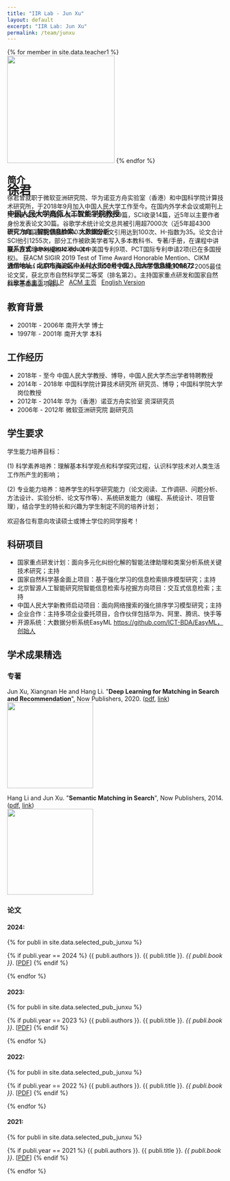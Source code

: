 ```yaml
---
title: "IIR Lab - Jun Xu"
layout: default
excerpt: "IIR Lab: Jun Xu"
permalink: /team/junxu
---
```


<div style="height: 260px">

{% for member in site.data.teacher1 %}
<img src="{{ site.url }}{{ site.baseurl }}/images/teampic/{{ member.photo }}" alt="" height="250" id="hp"/>
{% endfor %}
<h1><strong> 徐君</strong> </h1>
<h3>中国人民大学高瓴人工智能学院教授</h3>
<h4>研究方向：智能信息检索、大数据分析</h4>
<h4>联系方式: junxu@ruc.edu.cn</h4>
<h4>通信地址：北京市海淀区中关村大街59号中国人民大学信息楼 100872</h4>
<a href = "http://scholar.google.com/citations?user=su14mcEAAAAJ&hl=en">谷歌学术主页</a>&nbsp;&nbsp;&nbsp;<a href = "http://dblp.uni-trier.de/pers/hd/x/Xu_0001:Jun">DBLP</a>&nbsp;&nbsp;&nbsp;<a href="http://dl.acm.org/author_page.cfm?id=81423592460">ACM 主页</a>&nbsp;&nbsp;&nbsp;<a href="{{ site.url }}{{ site.baseurl }}/team/junxu_en.html">English Version</a>
</div>


## 简介

徐君曾就职于微软亚洲研究院、华为诺亚方舟实验室（香港）和中国科学院计算技术研究所，于2018年9月加入中国人民大学工作至今。在国内外学术会议或期刊上共发表论文100余篇，其中CCF-A类论文39篇，SCI收录14篇，近5年以主要作者身份发表论文30篇。谷歌学术统计论文总共被引用超7000次（近5年超4300次）、单篇最高引用超1000次、13篇论文引用达到100次、H-指数为35。论文合计SCI他引1255次，部分工作被欧美学者写入多本教科书、专著/手册，在课程中讲授。获发明专利授权12项，其中美国专利9项、PCT国际专利申请2项(已在多国授权)。
获ACM SIGIR 2019 Test of Time Award Honorable Mention、CIKM 2017 Best Full Paper Runner-up、CCIR 2022、AIRS 2010和ICMLC 2005最佳论文奖，获北京市自然科学奖二等奖（排名第2）。主持国家重点研发和国家自然科学基金面上项目。

## 教育背景

* 2001年 - 2006年 南开大学 博士
* 1997年 - 2001年 南开大学 本科

## 工作经历

* 2018年 - 至今 中国人民大学教授、博导，中国人民大学杰出学者特聘教授
* 2014年 - 2018年 中国科学院计算技术研究所 研究员、博导；中国科学院大学 岗位教授
* 2012年 - 2014年 华为（香港）诺亚方舟实验室 资深研究员
* 2006年 - 2012年 微软亚洲研究院 副研究员

## 学生要求
学生能力培养目标：

(1) 科学素养培养：理解基本科学观点和科学探究过程，认识科学技术对人类生活工作所产生的影响；

(2) 专业能力培养：培养学生的科学研究能力（论文阅读、工作调研、问题分析、方法设计、实验分析、论文写作等）、系统研发能力（编程、系统设计、项目管理），结合学生的特长和兴趣为学生制定不同的培养计划；

欢迎各位有意向攻读硕士或博士学位的同学报考！

## 科研项目
* 国家重点研发计划：面向多元化纠纷化解的智能法律助理和类案分析系统关键技术研究；主持
* 国家自然科学基金面上项目：基于强化学习的信息检索排序模型研究；主持
* 北京智源人工智能研究院智能信息检索与挖掘方向项目：交互式信息检索；主持
* 中国人民大学新教师启动项目：面向网络搜索的强化排序学习模型研究；主持
* 企业合作：主持多项企业委托项目，合作伙伴包括华为、阿里、腾讯、快手等
* 开源系统：大数据分析系统EasyML https://github.com/ICT-BDA/EasyML，创始人

## 学术成果精选


### 专著

Jun Xu, Xiangnan He and Hang Li. "**Deep Learning for Matching in Search and Recommendation**", Now Publishers, 2020. (<a href="{{ site.url }}{{ site.baseurl }}/downloads/fntir20-DL4Match.pdf">pdf</a>, <a href="http://www.nowpublishers.com/articles/foundations-and-trends-in-information-retrieval/INR-035">link</a>)
<br>
<a href="https://www.nowpublishers.com/article/Details/INR-076"><img src="{{ site.url }}{{ site.baseurl }}/images/DMRS.jpg" width="200" class="panel_cover_photo" /></a>
<br>

 Hang Li and Jun Xu. "**Semantic Matching in Search**", Now Publishers, 2014. (<a href="{{ site.url }}{{ site.baseurl }}/downloads/SemanticMatchingInSearch_2014.pdf">pdf</a>, <a href="http://www.nowpublishers.com/articles/foundations-and-trends-in-information-retrieval/INR-035">link</a>)
<br>
<a href="http://www.nowpublishers.com/articles/foundations-and-trends-in-information-retrieval/INR-035"><img src="{{ site.url }}{{ site.baseurl }}/images/SMSearch.jpg" width="200" class="panel_cover_photo" /></a>
<br>

### 论文

#### 2024:

{% for publi in site.data.selected_pub_junxu %}

{% if publi.year == 2024 %}
  {{ publi.authors }}. {{ publi.title }}. <em>{{ publi.book }}</em>.
  [<a href="{{ publi.url }}">PDF</a>]
{% endif %}

{% endfor %}


#### 2023:

{% for publi in site.data.selected_pub_junxu %}

{% if publi.year == 2023 %}
  {{ publi.authors }}. {{ publi.title }}. <em>{{ publi.book }}</em>.
  [<a href="{{ publi.url }}">PDF</a>]
{% endif %}

{% endfor %}


#### 2022:

{% for publi in site.data.selected_pub_junxu %}

{% if publi.year == 2022 %}
  {{ publi.authors }}. {{ publi.title }}. <em>{{ publi.book }}</em>.
  [<a href="{{ publi.url }}">PDF</a>]
{% endif %}

{% endfor %}


#### 2021:

{% for publi in site.data.selected_pub_junxu %}

{% if publi.year == 2021 %}
  {{ publi.authors }}. {{ publi.title }}. <em>{{ publi.book }}</em>.
  [<a href="{{ publi.url }}">PDF</a>]
{% endif %}

{% endfor %}